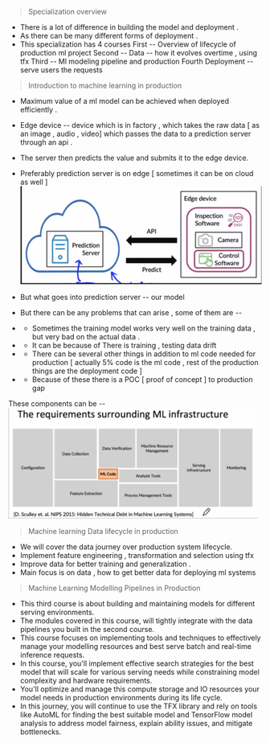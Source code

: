 > Specialization overview

- There is a lot of difference in building the model and deployment .
- As there can be many different forms of deployment .
- This specialization has 4 courses
  First -- Overview of lifecycle of production ml project
  Second -- Data -- how it evolves overtime , using tfx
  Third -- Ml modeling pipeline and production
  Fourth Deployment -- serve users the requests

> Introduction to machine learning in production

- Maximum value of a ml model can be achieved when deployed efficiently .

- Edge device -- device which is in factory , which takes the raw data [ as an image , audio , video] which passes the data to a prediction server through an api .

- The server then predicts the value and submits it to the edge device.

- Preferably prediction server is on edge [ sometimes it can be on cloud as well ]
![Requirements surrounding ML infrastructure](https://github.com/nishchalnishant/MLOps/blob/main/img/S_1_1.png)

- But what goes into prediction server -- our model

- But there can be any problems that can arise , some of them are --
- - Sometimes the training model works very well on the training data , but very bad on the actual data .

- - It can be because of
    There is training , testing data drift
- - There can be several other things in addition to ml code needed for production [ actually 5% code is the ml code , rest of the production things are the deployment code ]
- - Because of these there is a POC [ proof of concept ] to production gap

These components can be --
![Requirements surrounding ML infrastructure](https://github.com/nishchalnishant/MLOps/blob/main/img/S_1_2.png)

> Machine learning Data lifecycle in production

- We will cover the data journey over production system lifecycle.
- Implement feature engineering , transformation and selection using tfx
- Improve data for better training and generalization .
- Main focus is on data , how to get better data for deploying ml systems

> Machine Learning Modelling Pipelines in Production

- This third course is about building and maintaining models for different serving environments.
- The modules covered in this course, will tightly integrate with the data pipelines you built in the second course.
- This course focuses on implementing tools and techniques to effectively manage your modelling resources and best serve batch and real-time inference requests.
- In this course, you'll implement effective search strategies for the best model that will scale for various serving needs while constraining model complexity and hardware requirements.
- You'll optimize and manage this compute storage and IO resources your model needs in production environments during its life cycle.
- In this journey, you will continue to use the TFX library and rely on tools like AutoML for finding the best suitable model and TensorFlow model analysis to address model fairness, explain ability issues, and mitigate bottlenecks.
